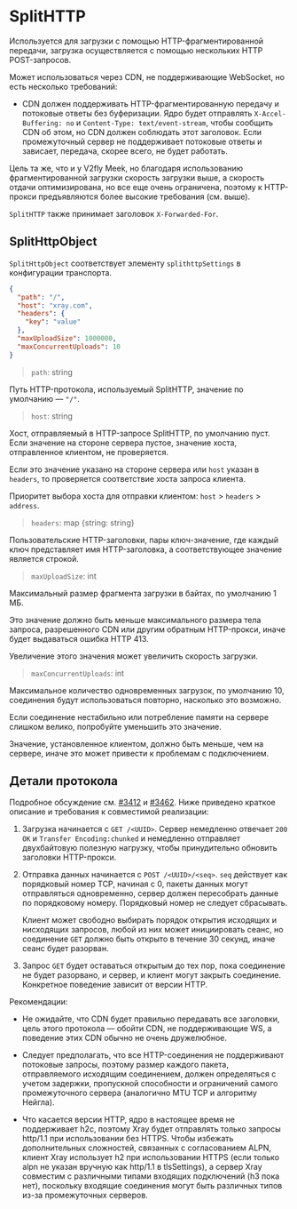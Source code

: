 # SplitHTTP

<Badge text="v1.8.16+" type="warning"/>

Используется для загрузки с помощью HTTP-фрагментированной передачи, загрузка осуществляется с помощью нескольких HTTP POST-запросов.

Может использоваться через CDN, не поддерживающие WebSocket, но есть несколько требований:

- CDN должен поддерживать HTTP-фрагментированную передачу и потоковые ответы без буферизации. Ядро будет отправлять `X-Accel-Buffering: no` и `Content-Type: text/event-stream`, чтобы сообщить CDN об этом, но CDN должен соблюдать этот заголовок. Если промежуточный сервер не поддерживает потоковые ответы и зависает, передача, скорее всего, не будет работать.

Цель та же, что и у V2fly Meek, но благодаря использованию фрагментированной загрузки скорость загрузки выше, а скорость отдачи оптимизирована, но все еще очень ограничена, поэтому к HTTP-прокси предъявляются более высокие требования (см. выше).

`SplitHTTP` также принимает заголовок `X-Forwarded-For`.

## SplitHttpObject

`SplitHttpObject` соответствует элементу `splithttpSettings` в конфигурации транспорта.

```json
{
  "path": "/",
  "host": "xray.com",
  "headers": {
    "key": "value"
  },
  "maxUploadSize": 1000000,
  "maxConcurrentUploads": 10 
}
```

> `path`: string

Путь HTTP-протокола, используемый SplitHTTP, значение по умолчанию — `"/"`.

> `host`: string

Хост, отправляемый в HTTP-запросе SplitHTTP, по умолчанию пуст. Если значение на стороне сервера пустое, значение хоста, отправленное клиентом, не проверяется.

Если это значение указано на стороне сервера или `host` указан в `headers`, то проверяется соответствие хоста запроса клиента.

Приоритет выбора хоста для отправки клиентом: `host` > `headers` > `address`.

> `headers`: map \{string: string\}

Пользовательские HTTP-заголовки, пары ключ-значение, где каждый ключ представляет имя HTTP-заголовка, а соответствующее значение является строкой.

> `maxUploadSize`: int

Максимальный размер фрагмента загрузки в байтах, по умолчанию 1 МБ.

Это значение должно быть меньше максимального размера тела запроса, разрешенного CDN или другим обратным HTTP-прокси, иначе будет выдаваться ошибка HTTP 413.

Увеличение этого значения может увеличить скорость загрузки.

> `maxConcurrentUploads`: int

Максимальное количество одновременных загрузок, по умолчанию 10, соединения будут использоваться повторно, насколько это возможно.

Если соединение нестабильно или потребление памяти на сервере слишком велико, попробуйте уменьшить это значение.

Значение, установленное клиентом, должно быть меньше, чем на сервере, иначе это может привести к проблемам с подключением.

## Детали протокола

Подробное обсуждение см. [#3412](https://github.com/XTLS/Xray-core/pull/3412) и [#3462](https://github.com/XTLS/Xray-core/pull/3462). Ниже приведено краткое описание и требования к совместимой реализации:

1. Загрузка начинается с `GET /<UUID>`. Сервер немедленно отвечает `200 OK` и `Transfer Encoding:chunked` и немедленно отправляет двухбайтовую полезную нагрузку, чтобы принудительно обновить заголовки HTTP-прокси.

2. Отправка данных начинается с `POST /<UUID>/<seq>`. `seq` действует как порядковый номер TCP, начиная с 0, пакеты данных могут отправляться одновременно, сервер должен пересобрать данные по порядковому номеру. Порядковый номер не следует сбрасывать.

   Клиент может свободно выбирать порядок открытия исходящих и нисходящих запросов, любой из них может инициировать сеанс, но соединение `GET` должно быть открыто в течение 30 секунд, иначе сеанс будет разорван.

4. Запрос `GET` будет оставаться открытым до тех пор, пока соединение не будет разорвано, и сервер, и клиент могут закрыть соединение. Конкретное поведение зависит от версии HTTP.

Рекомендации:

* Не ожидайте, что CDN будет правильно передавать все заголовки, цель этого протокола — обойти CDN, не поддерживающие WS, а поведение этих CDN обычно не очень дружелюбное.

* Следует предполагать, что все HTTP-соединения не поддерживают потоковые запросы, поэтому размер каждого пакета, отправляемого исходящим соединением, должен определяться с учетом задержки, пропускной способности и ограничений самого промежуточного сервера (аналогично MTU TCP и алгоритму Нейгла).

* Что касается версии HTTP, ядро в настоящее время не поддерживает h2c, поэтому Xray будет отправлять только запросы http/1.1 при использовании без HTTPS. Чтобы избежать дополнительных сложностей, связанных с согласованием ALPN, клиент Xray использует h2 при использовании HTTPS (если только alpn не указан вручную как http/1.1 в tlsSettings), а сервер Xray совместим с различными типами входящих подключений (h3 пока нет), поскольку входящие соединения могут быть различных типов из-за промежуточных серверов. 
